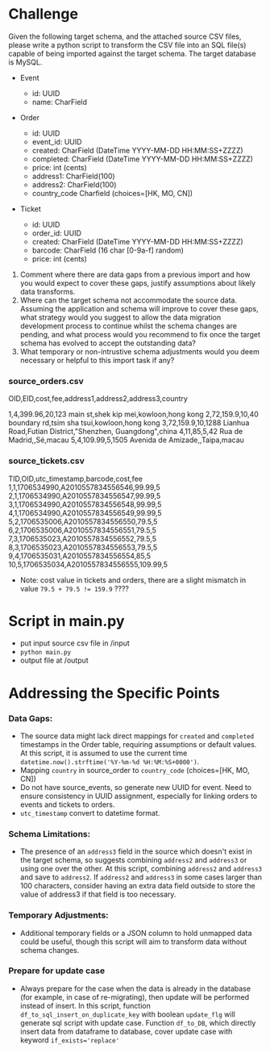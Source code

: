 # Challenge
Given the following target schema, and the attached source CSV files,
please write a python script to transform the CSV file into an SQL file(s) capable of being imported against the target
schema.
The target database is MySQL.

- Event
  - id: UUID
  - name: CharField

- Order
  - id: UUID
  - event_id: UUID
  - created: CharField (DateTime YYYY-MM-DD HH:MM:SS+ZZZZ)
  - completed: CharField (DateTime YYYY-MM-DD HH:MM:SS+ZZZZ)
  - price: int (cents)
  - address1: CharField(100)
  - address2: CharField(100)
  - country_code Charfield (choices=[HK, MO, CN])

- Ticket
  - id: UUID
  - order_id: UUID
  - created: CharField (DateTime YYYY-MM-DD HH:MM:SS+ZZZZ)
  - barcode: CharField (16 char [0-9a-f] random)
  - price: int (cents)

1. Comment where there are data gaps from a previous import and how you would expect to cover these gaps, justify
assumptions about likely data transforms. 
2. Where can the target schema not accommodate the source data. Assuming the
application and schema will improve to cover these gaps, what strategy would you suggest to allow the data migration
development process to continue whilst the schema changes are pending, and what process would you recommend to fix
once the target schema has evolved to accept the outstanding data? 
3. What temporary or non-intrustive schema adjustments
would you deem necessary or helpful to this import task if any?

### source_orders.csv

OID,EID,cost,fee,address1,address2,address3,country

1,4,399.96,20,123 main st,shek kip mei,kowloon,hong kong
2,72,159.9,10,40 boundary rd,tsim sha tsui,kowloon,hong kong
3,72,159.9,10,1288 Lianhua Road,Futian District,"Shenzhen, Guangdong",china
4,11,85,5,42 Rua de Madrid,,Sé,macau
5,4,109.99,5,1505 Avenida de Amizade,,Taipa,macau

### source_tickets.csv

TID,OID,utc_timestamp,barcode,cost,fee
1,1,1706534990,A2010557834556546,99.99,5
2,1,1706534990,A2010557834556547,99.99,5
3,1,1706534990,A2010557834556548,99.99,5
4,1,1706534990,A2010557834556549,99.99,5
5,2,1706535006,A2010557834556550,79.5,5
6,2,1706535006,A2010557834556551,79.5,5
7,3,1706535023,A2010557834556552,79.5,5
8,3,1706535023,A2010557834556553,79.5,5
9,4,1706535031,A2010557834556554,85,5
10,5,1706535034,A2010557834556555,109.99,5


* Note: cost value in tickets and orders, there are a slight mismatch in value `79.5 + 79.5 != 159.9` ???? 

# Script in main.py
- put input source csv file in /input 
- `python main.py`
- output file at /output 

# Addressing the Specific Points 

### Data Gaps: 
- The source data might lack direct mappings for `created` and `completed` timestamps in the Order table, requiring assumptions or default values. 
At this script, it is assumed to use the current time `datetime.now().strftime('%Y-%m-%d %H:%M:%S+0000')`.
- Mapping `country` in source_order to `country_code` (choices=[HK, MO, CN])
- Do not have source_events, so generate new UUID for event. Need to ensure consistency in UUID assignment, especially for linking orders to events and tickets to orders.
- `utc_timestamp` convert to datetime format.

### Schema Limitations: 
- The presence of an `address3` field in the source which doesn't exist in the target schema, so suggests combining `address2` and `address3` or using one over the other.
At this script, combining `address2` and `address3` and save to `address2`. 
If `address2` and `address3` in some cases larger than 100 characters, consider having an extra data field outside to store the value of address3 if that field is too necessary.

### Temporary Adjustments: 
- Additional temporary fields or a JSON column to hold unmapped data could be useful, though this script will aim to transform data without schema changes.

### Prepare for update case
- Always prepare for the case when the data is already in the database (for example, in case of re-migrating), then update will be performed instead of insert.
In this script, function `df_to_sql_insert_on_duplicate_key` with boolean `update_flg` will generate sql script with update case.
Function `df_to_DB`, which directly insert data from dataframe to database, cover update case with keyword `if_exists='replace'`